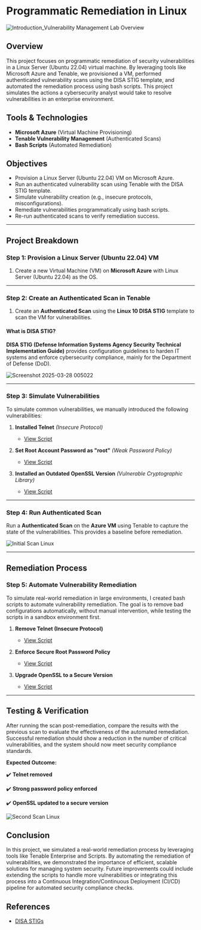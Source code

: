 # Programmatic Remediation in Linux

![Introduction_Vulnerability Management Lab Overview](https://github.com/user-attachments/assets/395f93a3-db26-46b4-b8b3-de1d8514e576)

## Overview
This project focuses on programmatic remediation of security vulnerabilities in a Linux Server (Ubuntu 22.04) virtual machine. By leveraging tools like Microsoft Azure and Tenable, we provisioned a VM, performed authenticated vulnerability scans using the DISA STIG template, and automated the remediation process using bash scripts. This project simulates the actions a cybersecurity analyst would take to resolve vulnerabilities in an enterprise environment.


## Tools & Technologies
- **Microsoft Azure** (Virtual Machine Provisioning)
- **Tenable Vulnerability Management** (Authenticated Scans)
- **Bash Scripts** (Automated Remediation)

## Objectives
- Provision a Linux Server (Ubuntu 22.04) VM on Microsoft Azure.
- Run an authenticated vulnerability scan using Tenable with the DISA STIG template.
- Simulate vulnerability creation (e.g., insecure protocols, misconfigurations).
- Remediate vulnerabilities programmatically using bash scripts.
- Re-run authenticated scans to verify remediation success.

---

## Project Breakdown 

### Step 1: Provision a Linux Server (Ubuntu 22.04) VM
1. Create a new Virtual Machine (VM) on **Microsoft Azure** with Linux Server (Ubuntu 22.04) as the OS.
--------
### Step 2: Create an Authenticated Scan in Tenable
1. Create an **Authenticated Scan** using the **Linux 10 DISA STIG** template to scan the VM for vulnerabilities.

#### What is DISA STIG?
**DISA STIG (Defense Information Systems Agency Security Technical Implementation Guide)** provides configuration guidelines to harden IT systems and enforce cybersecurity compliance, mainly for the Department of Defense (DoD).

![Screenshot 2025-03-28 005022](https://github.com/user-attachments/assets/ff5880f7-944a-4142-82c3-5d51626098c8)

---------
### Step 3: Simulate Vulnerabilities
To simulate common vulnerabilities, we manually introduced the following vulnerabilities:

1. **Installed Telnet** *(Insecure Protocol)*
   - [View Script](https://github.com/cybererik/Programmatic-Remediation-in-Linux/blob/main/SCRIPT%3A%20Install%20and%20Start%20Telnet)

2. **Set Root Account Password as "root"** *(Weak Password Policy)*
   - [View Script](https://github.com/cybererik/Programmatic-Remediation-in-Linux/blob/main/SCRIPT%3A%20Enable%20Password%20as%20Root)

3. **Installed an Outdated OpenSSL Version** *(Vulnerable Cryptographic Library)*
   - [View Script](https://github.com/cybererik/Programmatic-Remediation-in-Linux/blob/main/SCRIPT%3A%20Install%20Vulnerable%20OpenSSL)
----------
### Step 4: Run Authenticated Scan
Run a **Authenticated Scan** on the **Azure VM** using Tenable to capture the state of the vulnerabilities. This provides a baseline before remediation.

![Initial Scan Linux](https://github.com/user-attachments/assets/928551b2-6af9-4c5a-9f8b-1dadfab06499)

--------
## Remediation Process

### Step 5: Automate Vulnerability Remediation
To simulate real-world remediation in large environments, I created bash scripts to automate vulnerability remediation. The goal is to remove bad configurations automatically, without manual intervention, while testing the scripts in a sandbox environment first.

1. **Remove Telnet (Insecure Protocol)**
   - [View Script](https://github.com/cybererik/Programmatic-Remediation-in-Linux/blob/main/remediation-Telnet-Remove.sh)

2. **Enforce Secure Root Password Policy**
   - [View Script](https://github.com/cybererik/Programmatic-Remediation-in-Linux/blob/main/remediation-root-password.sh)

3. **Upgrade OpenSSL to a Secure Version**
   - [View Script](https://github.com/cybererik/Programmatic-Remediation-in-Linux/blob/main/remediation-openssl-update.sh)
------
## Testing & Verification
After running the scan post-remediation, compare the results with the previous scan to evaluate the effectiveness of the automated remediation. Successful remediation should show a reduction in the number of critical vulnerabilities, and the system should now meet security compliance standards.

**Expected Outcome:**

✔️ **Telnet removed**  

✔️ **Strong password policy enforced**  

✔️ **OpenSSL updated to a secure version**  

![Second Scan Linux](https://github.com/user-attachments/assets/859d6d97-92c3-4629-8724-843aa1e61fdb)

## Conclusion
In this project, we simulated a real-world remediation process by leveraging tools like Tenable Enterprise and Scripts. By automating the remediation of vulnerabilities, we demonstrated the importance of efficient, scalable solutions for managing system security. Future improvements could include extending the scripts to handle more vulnerabilities or integrating this process into a Continuous Integration/Continuous Deployment (CI/CD) pipeline for automated security compliance checks.

## References
- [DISA STIGs](https://public.cyber.mil/stigs/)
